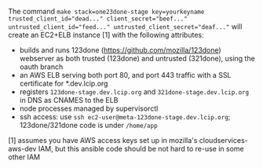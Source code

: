 The command `make stack=one23done-stage key=yourkeyname trusted_client_id="dead..." client_secret="beef..." untrusted_client_id="feed..." untrusted_client_secret="deaf..."` will create an EC2+ELB instance [1] with the following attributes:

* builds and runs 123done (https://github.com/mozilla/123done) webserver as both trusted (123done) and untrusted (321done), using the oauth branch
* an AWS ELB serving both port 80, and port 443 traffic with a SSL certificate for *.dev.lcip.org
* registers `123done-stage.dev.lcip.org` and `321done-stage.dev.lcip.org` in DNS as CNAMES to the ELB
* node processes managed by supervisorctl
* ssh access: use `ssh ec2-user@meta-123done-stage.dev.lcip.org`; 123done/321done code is under `/home/app`

[1] assumes you have AWS access keys set up in mozilla's cloudservices-aws-dev IAM, but this ansible code should be not hard to re-use in some other IAM
